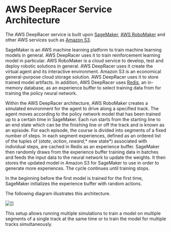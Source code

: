 # AWS DeepRacer Service Architecture<a name="deepracer-how-it-works-service-architecture"></a>

The AWS DeepRacer service is built upon [SageMaker](https://aws.amazon.com/sagemaker), [AWS RoboMaker](https://console.aws.amazon.com/robomaker) and other AWS services such as [Amazon S3](https://console.aws.amazon.com/s3)\. 

SageMaker is an AWS machine learning platform to train machine learning models in general\. AWS DeepRacer uses it to train reinforcement learning model in particular\. AWS RoboMaker is a cloud service to develop, test and deploy robotic solutions in general\. AWS DeepRacer uses it create the virtual agent and its interactive environment\. Amazon S3 is an economical general\-purpose cloud storage solution\. AWS DeepRacer uses it to store trained model artifacts\. In addition, AWS DeepRacer uses [Redis](https://redis.io), an in\-memory database, as an experience buffer to select training data from for training the policy neural network\.

Within the AWS DeepRacer architecture, AWS RoboMaker creates a simulated environment for the agent to drive along a specified track\. The agent moves according to the policy network model that has been trained up to a certain time in SageMaker\. Each run starts from the starting line to an end state which can be the finishing line or off the track and is known as an episode\. For each episode, the course is divided into segments of a fixed number of steps\. In each segment experiences, defined as an ordered list of the tuples of \(*state*, *action*, *reward*,* new state*\) associated with individual steps, are cached in Redis as an experience buffer\. SageMaker then randomly draws from the experience buffer training data in batches and feeds the input data to the neural network to update the weights\. It then stores the updated model in Amazon S3 for SageMaker to use in order to generate more experiences\. The cycle continues until training stops\.

In the beginning before the first model is trained for the first time, SageMaker initializes the experience buffer with random actions\.

The following diagram illustrates this architecture\.

![\[\]](http://docs.aws.amazon.com/deepracer/latest/developerguide/images/deepracer-how-it-works-architecture.png)

This setup allows running multiple simulations to train a model on multiple segments of a single track at the same time or to train the model for multiple tracks simultaneously\. 